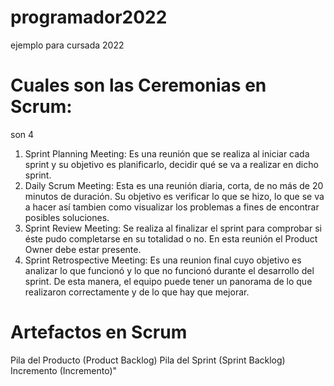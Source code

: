 # programador2022
ejemplo para cursada 2022

# Cuales son las Ceremonias en Scrum:
son 4 
1. Sprint Planning Meeting: Es una reunión que se realiza al iniciar cada sprint y su objetivo es planificarlo, decidir qué se va a realizar  en dicho sprint. 
2. Daily Scrum Meeting: Esta es una reunión diaria, corta, de no más de 20 minutos de duración. Su objetivo es verificar lo que se hizo, lo que se va a hacer así tambien como visualizar los problemas a fines de encontrar posibles soluciones. 
3. Sprint Review Meeting: Se realiza al finalizar el sprint para comprobar si éste pudo completarse en su totalidad o no. En esta reunión el Product Owner debe estar presente. 
4. Sprint Retrospective Meeting: Es una reunion final cuyo objetivo es analizar lo que funcionó y lo que no funcionó durante el desarrollo del sprint. De esta manera, el equipo puede tener un panorama de lo que realizaron correctamente y de lo que hay que mejorar. 

# Artefactos en Scrum
Pila del Producto (Product Backlog)
Pila del Sprint (Sprint Backlog)
Incremento (Incremento)"
